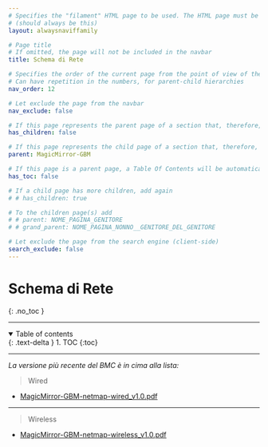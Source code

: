 ```yaml
---
# Specifies the "filament" HTML page to be used. The HTML page must be located in the "_layouts" folder.
# (should always be this)
layout: alwaysnaviffamily

# Page title
# If omitted, the page will not be included in the navbar
title: Schema di Rete

# Specifies the order of the current page from the point of view of the navbar
# Can have repetition in the numbers, for parent-child hierarchies
nav_order: 12

# Let exclude the page from the navbar
nav_exclude: false

# If this page represents the parent page of a section that, therefore, has children, specify it in the following way
has_children: false

# If this page represents the child page of a section that, therefore, has ONE parent page, specify it in the following way
parent: MagicMirror-GBM

# If this page is a parent page, a Table Of Contents will be automatically generated containing all related child pages. Use the option below to disable this functionality.
has_toc: false

# If a child page has more children, add again
# # has_children: true

# To the children page(s) add
# # parent: NOME_PAGINA_GENITORE
# # grand_parent: NOME_PAGINA_NONNO__GENITORE_DEL_GENITORE

# Let exclude the page from the search engine (client-side)
search_exclude: false
---
```


# Schema di Rete
{: .no_toc }

---

<!-- Table of contents -->
<details open markdown="block">
  <summary>
    Table of contents
  </summary>
  {: .text-delta }
1. TOC
{:toc}
</details>

---

_La versione più recente del BMC è in cima alla lista:_

> Wired

- <i class="fa-solid fa-file-pdf"></i> [MagicMirror-GBM-netmap-wired_v1.0.pdf](../assets/schemaDiRete/MagicMirror-GBM-netmap-wired_v1.0.pdf)

---

> Wireless

- <i class="fa-solid fa-file-pdf"></i> [MagicMirror-GBM-netmap-wireless_v1.0.pdf](../assets/schemaDiRete/MagicMirror-GBM-netmap-wireless_v1.0.pdf)
